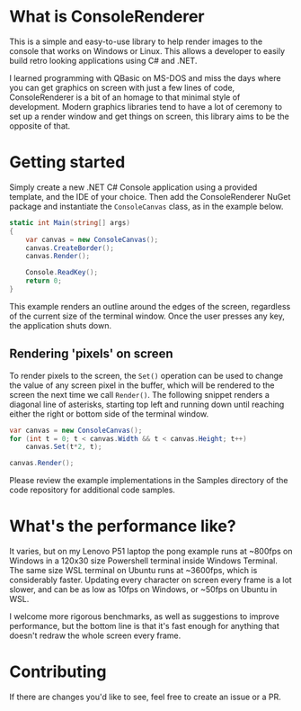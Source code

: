 # What is ConsoleRenderer
This is a simple and easy-to-use library to help render images to the console that works on Windows or Linux. This allows a developer to easily build retro looking applications using C# and .NET.

I learned programming with QBasic on MS-DOS and miss the days where you can get graphics on screen with just a few lines of code, ConsoleRenderer is a bit of an homage to that minimal style of development. Modern graphics libraries tend to have a lot of ceremony to set up a render window and get things on screen, this library aims to be the opposite of that.

# Getting started
Simply create a new .NET C# Console application using a provided template, and the IDE of your choice. Then add the ConsoleRenderer NuGet package and instantiate the `ConsoleCanvas` class, as in the example below.
```csharp
static int Main(string[] args)
{
	var canvas = new ConsoleCanvas();
	canvas.CreateBorder();
	canvas.Render();

	Console.ReadKey();
	return 0;
}
```
This example renders an outline around the edges of the screen, regardless of the current size of the terminal window. Once the user presses any key, the application shuts down.

## Rendering 'pixels' on screen
To render pixels to the screen, the `Set()` operation can be used to change the value of any screen pixel in the buffer, which will be rendered to the screen the next time we call `Render()`. The following snippet renders a diagonal line of asterisks, starting top left and running down until reaching either the right or bottom side of the terminal window.
```csharp
var canvas = new ConsoleCanvas();
for (int t = 0; t < canvas.Width && t < canvas.Height; t++)
	canvas.Set(t*2, t);

canvas.Render();
```

Please review the example implementations in the Samples directory of the code repository for additional code samples.

# What's the performance like?
It varies, but on my Lenovo P51 laptop the pong example runs at ~800fps on Windows in a 120x30 size Powershell terminal inside Windows Terminal. The same size WSL terminal on Ubuntu runs at ~3600fps, which is considerably faster. Updating every character on screen every frame is a lot slower, and can be as low as 10fps on Windows, or ~50fps on Ubuntu in WSL.

I welcome more rigorous benchmarks, as well as suggestions to improve performance, but the bottom line is that it's fast enough for anything that doesn't redraw the whole screen every frame.

# Contributing
If there are changes you'd like to see, feel free to create an issue or a PR.
